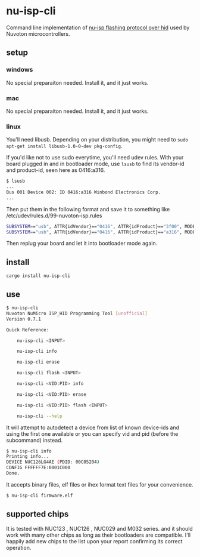 # nu-isp-cli

Command line implementation of [nu-isp flashing protocol over hid](https://github.com/OpenNuvoton/Nuvoton_Tools/blob/master/doc/NuMicro_ISP_Flow_And_Command_Set.pdf) used by Nuvoton microcontrollers.

## setup

### windows

No special preparaiton needed. Install it, and it just works.

### mac

No special preparaiton needed. Install it, and it just works.

### linux

You'll need libusb. Depending on your distribution, you might need to `sudo apt-get install libusb-1.0-0-dev pkg-config`.

If you'd like not to use sudo everytime, you'll need udev rules. With your board plugged in and in bootloader mode, use `lsusb` to find its vendor-id and product-id, seen here as 0416:a316.

```bash
$ lsusb
...
Bus 001 Device 002: ID 0416:a316 Winbond Electronics Corp.
...
```

Then put them in the following format and save it to something like /etc/udev/rules.d/99-nuvoton-isp.rules

```bash
SUBSYSTEM=="usb", ATTR{idVendor}=="0416", ATTR{idProduct}=="3f00", MODE="666"
SUBSYSTEM=="usb", ATTR{idVendor}=="0416", ATTR{idProduct}=="a316", MODE="666"
```

Then replug your board and let it into bootloader mode again.

## install

`cargo install nu-isp-cli`

## use

```bash
$ nu-isp-cli
Nuvoton NuMicro ISP_HID Programming Tool [unofficial]
Version 0.7.1

Quick Reference:

    nu-isp-cli <INPUT>

    nu-isp-cli info

    nu-isp-cli erase

    nu-isp-cli flash <INPUT>

    nu-isp-cli <VID:PID> info

    nu-isp-cli <VID:PID> erase

    nu-isp-cli <VID:PID> flash <INPUT>

    nu-isp-cli --help
```

It will attempt to autodetect a device from list of known device-ids and using the first one available or you can specify vid and pid (before the subcommand) instead.

```bash
$ nu-isp-cli info
Printing info...
DEVICE NUC126LG4AE (PDID: 00C05204)
CONFIG FFFFFF7E:0001C000
Done.
```

It accepts binary files, elf files or ihex format text files for your convenience.

```bash
$ nu-isp-cli firmware.elf
```

## supported chips

It is tested with NUC123 , NUC126 , NUC029 and M032 series. and it should work with many other chips as long as their bootloaders are compatible.
I'll happily add new chips to the list upon your report confirming its correct operation.
